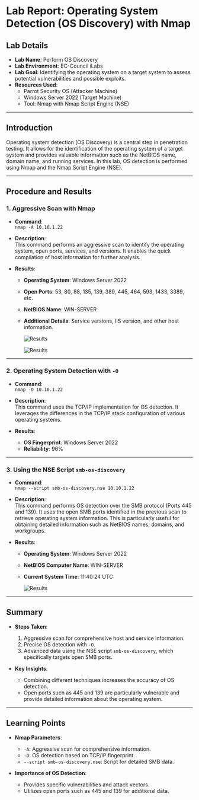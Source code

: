 # Lab Report: Operating System Detection (OS Discovery) with Nmap

## Lab Details

- **Lab Name**: Perform OS Discovery
- **Lab Environment**: EC-Council iLabs
- **Lab Goal**: Identifying the operating system on a target system to assess potential vulnerabilities and possible exploits.
- **Resources Used**:
  - Parrot Security OS (Attacker Machine)
  - Windows Server 2022 (Target Machine)
  - Tool: Nmap with Nmap Script Engine (NSE)

---

## Introduction

Operating system detection (OS Discovery) is a central step in penetration testing. It allows for the identification of the operating system of a target system and provides valuable information such as the NetBIOS name, domain name, and running services. In this lab, OS detection is performed using Nmap and the Nmap Script Engine (NSE).

---

## Procedure and Results

### 1. Aggressive Scan with Nmap

- **Command**:  
  `nmap -A 10.10.1.22`
  
- **Description**:  
  This command performs an aggressive scan to identify the operating system, open ports, services, and versions. It enables the quick compilation of host information for further analysis.

- **Results**:  
  - **Operating System**: Windows Server 2022  
  - **Open Ports**: 53, 80, 88, 135, 139, 389, 445, 464, 593, 1433, 3389, etc.  
  - **NetBIOS Name**: WIN-SERVER  
  - **Additional Details**: Service versions, IIS version, and other host information.

      ![Results](https://i.imgur.com/KbxT04s.png)
    
      ![Results](https://i.imgur.com/R4RBrBm.png)

---

### 2. Operating System Detection with `-O`

- **Command**:  
  `nmap -O 10.10.1.22`
  
- **Description**:  
  This command uses the TCP/IP implementation for OS detection. It leverages the differences in the TCP/IP stack configuration of various operating systems.

- **Results**:  
  - **OS Fingerprint**: Windows Server 2022  
  - **Reliability**: 96%

---

### 3. Using the NSE Script `smb-os-discovery`

- **Command**:  
  `nmap --script smb-os-discovery.nse 10.10.1.22`
  
- **Description**:  
  This command performs OS detection over the SMB protocol (Ports 445 and 139). It uses the open SMB ports identified in the previous scan to retrieve operating system information. This is particularly useful for obtaining detailed information such as NetBIOS names, domains, and workgroups.

- **Results**:  
  - **Operating System**: Windows Server 2022  
  - **NetBIOS Computer Name**: WIN-SERVER  
  - **Current System Time**: 11:40:24 UTC

      ![Results](https://i.imgur.com/N2aQlzZ.png)


---

## Summary

- **Steps Taken**:
  1. Aggressive scan for comprehensive host and service information.
  2. Precise OS detection with `-O`.
  3. Advanced data using the NSE script `smb-os-discovery`, which specifically targets open SMB ports.

- **Key Insights**:
  - Combining different techniques increases the accuracy of OS detection.
  - Open ports such as 445 and 139 are particularly vulnerable and provide detailed information about the operating system.

---

## Learning Points

- **Nmap Parameters**:
  - `-A`: Aggressive scan for comprehensive information.
  - `-O`: OS detection based on TCP/IP fingerprint.
  - `--script smb-os-discovery.nse`: Script for detailed SMB data.

- **Importance of OS Detection**:
  - Provides specific vulnerabilities and attack vectors.
  - Utilizes open ports such as 445 and 139 for additional data.
